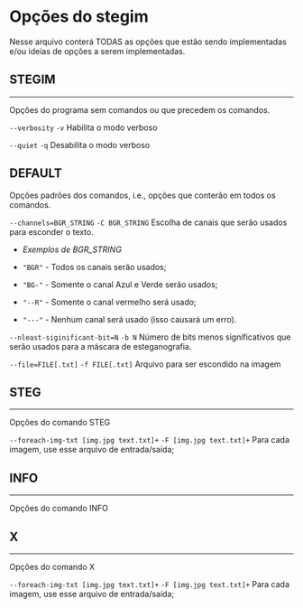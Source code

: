 # Opções do stegim

Nesse arquivo conterá TODAS as opções que estão sendo implementadas e/ou ideias de opções a serem implementadas.

## STEGIM
---------

Opções do programa sem comandos ou que precedem os comandos.

`--verbosity` `-v`	Habilita o modo verboso

`--quiet` `-q`	Desabilita o modo verboso

## DEFAULT

Opções padrões dos comandos, i.e., opções que conterão em todos os comandos.

`--channels=BGR_STRING` `-C BGR_STRING` Escolha de canais que serão usados para esconder o texto.

* *Exemplos de BGR_STRING*

* `"BGR"` - Todos os canais serão usados;

* `"BG-"` - Somente o canal Azul e Verde serão usados;

* `"--R"` - Somente o canal vermelho será usado;

* `"---"` - Nenhum canal será usado (isso causará um erro).

`--nleast-siginificant-bit=N` `-b N` Número de bits menos significativos que serão usados para a máscara de esteganografia.

`--file=FILE[.txt]` `-f FILE[.txt]` Arquivo para ser escondido na imagem

## STEG
-------

Opções do comando STEG

`--foreach-img-txt [img.jpg text.txt]+` `-F [img.jpg text.txt]+` Para cada imagem, use esse arquivo de entrada/saída;

## INFO
-------

Opções do comando INFO

## X
----

Opções do comando X

`--foreach-img-txt [img.jpg text.txt]+` `-F [img.jpg text.txt]+` Para cada imagem, use esse arquivo de entrada/saída;
